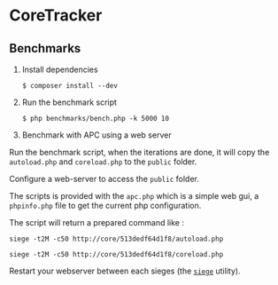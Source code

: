 CoreTracker
===========

Benchmarks
----------

1. Install dependencies

    ```
    $ composer install --dev
    ```

2. Run the benchmark script

    ```
    $ php benchmarks/bench.php -k 5000 10
    ```

3. Benchmark with APC using a web server

Run the benchmark script, when the iterations are done, it will copy the `autoload.php` and `coreload.php` to
the `public` folder.

Configure a web-server to access the `public` folder.

The scripts is provided with the `apc.php` which is a simple web gui, a `phpinfo.php` file to get the current php
configuration.

The script will return a prepared command like :

`siege -t2M -c50 http://core/513dedf64d1f8/autoload.php`

`siege -t2M -c50 http://core/513dedf64d1f8/coreload.php`

Restart your webserver between each sieges (the [`siege`](http://www.joedog.org/siege-home/) utility).
